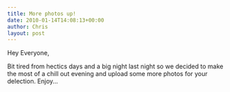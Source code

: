 ```yaml
---
title: More photos up!
date: 2010-01-14T14:08:13+00:00
author: Chris
layout: post
---
```

Hey Everyone,

Bit tired from hectics days and a big night last night so we decided to make the most of a chill out evening and upload some more photos for your delection. Enjoy&#8230;